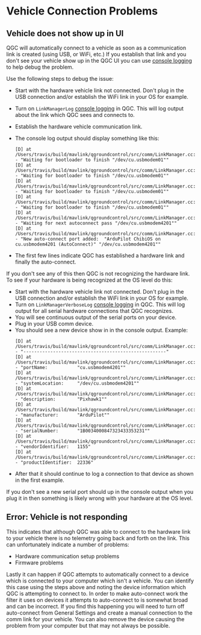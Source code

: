 # Vehicle Connection Problems

## Vehicle does not show up in UI

QGC will automatically connect to a vehicle as soon as a communication link is created (using USB, or WiFi, etc.) If you establish that link and you don't see your vehicle show up in the QGC UI you can use [console logging](../settings_view/console_logging.md) to help debug the problem.

Use the following steps to debug the issue:

- Start with the hardware vehicle link not connected. Don't plug in the USB connection and/or establish the WiFi link in your OS for example.
- Turn on `LinkManagerLog` [console logging](../settings_view/console_logging.md) in QGC. This will log output about the link which QGC sees and connects to.
- Establish the hardware vehicle communication link.
- The console log output should display something like this:

  ```
  [D] at /Users/travis/build/mavlink/qgroundcontrol/src/comm/LinkManager.cc:563 - "Waiting for bootloader to finish "/dev/cu.usbmodem01""
  [D] at /Users/travis/build/mavlink/qgroundcontrol/src/comm/LinkManager.cc:563 - "Waiting for bootloader to finish "/dev/cu.usbmodem01""
  [D] at /Users/travis/build/mavlink/qgroundcontrol/src/comm/LinkManager.cc:563 - "Waiting for bootloader to finish "/dev/cu.usbmodem01""
  [D] at /Users/travis/build/mavlink/qgroundcontrol/src/comm/LinkManager.cc:563 - "Waiting for bootloader to finish "/dev/cu.usbmodem01""
  [D] at /Users/travis/build/mavlink/qgroundcontrol/src/comm/LinkManager.cc:572 - "Waiting for next autoconnect pass "/dev/cu.usbmodem4201""
  [D] at /Users/travis/build/mavlink/qgroundcontrol/src/comm/LinkManager.cc:613 - "New auto-connect port added:  "ArduPilot ChibiOS on cu.usbmodem4201 (AutoConnect)" "/dev/cu.usbmodem4201""
  ```

- The first few lines indicate QGC has established a hardware link and finally the auto-connect.

If you don't see any of this then QGC is not recognizing the hardware link. To see if your hardware is being recognized at the OS level do this:

- Start with the hardware vehicle link not connected. Don't plug in the USB connection and/or establish the WiFi link in your OS for example.
- Turn on `LinkManagerVerboseLog` [console logging](../settings_view/console_logging.md) in QGC. This will log output for all serial hardware connections that QGC recognizes.
- You will see continuous output of the serial ports on your device.
- Plug in your USB comm device.
- You should see a new device show in in the console output. Example:
  ```
  [D] at /Users/travis/build/mavlink/qgroundcontrol/src/comm/LinkManager.cc:520 - "-----------------------------------------------------"
  [D] at /Users/travis/build/mavlink/qgroundcontrol/src/comm/LinkManager.cc:521 - "portName:           "cu.usbmodem4201""
  [D] at /Users/travis/build/mavlink/qgroundcontrol/src/comm/LinkManager.cc:522 - "systemLocation:     "/dev/cu.usbmodem4201""
  [D] at /Users/travis/build/mavlink/qgroundcontrol/src/comm/LinkManager.cc:523 - "description:        "Pixhawk1""
  [D] at /Users/travis/build/mavlink/qgroundcontrol/src/comm/LinkManager.cc:524 - "manufacturer:       "ArduPilot""
  [D] at /Users/travis/build/mavlink/qgroundcontrol/src/comm/LinkManager.cc:525 - "serialNumber:       "1B0034000847323433353231""
  [D] at /Users/travis/build/mavlink/qgroundcontrol/src/comm/LinkManager.cc:526 - "vendorIdentifier:   1155"
  [D] at /Users/travis/build/mavlink/qgroundcontrol/src/comm/LinkManager.cc:527 - "productIdentifier:  22336"
  ```
- After that it should continue to log a connection to that device as shown in the first example.

If you don't see a new serial port should up in the console output when you plug it in then something is likely wrong with your hardware at the OS level.

## Error: Vehicle is not responding

This indicates that although QGC was able to connect to the hardware link to your vehicle there is no telemetry going back and forth on the link. This can unfortunately indicate a number of problems:

- Hardware communication setup problems
- Firmware problems

Lastly it can happen if QGC attempts to automatically connect to a device which is connected to your computer which isn't a vehicle. You can identify this case using the steps above and noting the device information which QGC is attempting to connect to. In order to make auto-connect work the filter it uses on devices it attempts to auto-connect to is somewhat broad and can be incorrect. If you find this happening you will need to turn off auto-connect from General Settings and create a manual connection to the comm link for your vehicle. You can also remove the device causing the problem from your computer but that may not always be possible.
